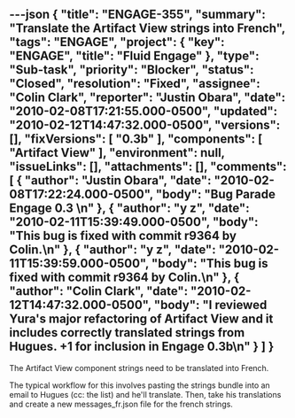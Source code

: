 ---json
{
  "title": "ENGAGE-355",
  "summary": "Translate the Artifact View strings into French",
  "tags": "ENGAGE",
  "project": {
    "key": "ENGAGE",
    "title": "Fluid Engage"
  },
  "type": "Sub-task",
  "priority": "Blocker",
  "status": "Closed",
  "resolution": "Fixed",
  "assignee": "Colin Clark",
  "reporter": "Justin Obara",
  "date": "2010-02-08T17:21:55.000-0500",
  "updated": "2010-02-12T14:47:32.000-0500",
  "versions": [],
  "fixVersions": [
    "0.3b"
  ],
  "components": [
    "Artifact View"
  ],
  "environment": null,
  "issueLinks": [],
  "attachments": [],
  "comments": [
    {
      "author": "Justin Obara",
      "date": "2010-02-08T17:22:24.000-0500",
      "body": "Bug Parade Engage 0.3&#x20;\n"
    },
    {
      "author": "y z",
      "date": "2010-02-11T15:39:49.000-0500",
      "body": "This bug is fixed with commit r9364 by Colin.\n"
    },
    {
      "author": "y z",
      "date": "2010-02-11T15:39:59.000-0500",
      "body": "This bug is fixed with commit r9364 by Colin.\n"
    },
    {
      "author": "Colin Clark",
      "date": "2010-02-12T14:47:32.000-0500",
      "body": "I reviewed Yura's major refactoring of Artifact View and it includes correctly translated strings from Hugues. +1 for inclusion in Engage 0.3b\n"
    }
  ]
}
---
The Artifact View component strings need to be translated into French.&#x20;

The typical workflow for this involves pasting the strings bundle into an email to Hugues (cc: the list) and he'll translate. Then, take his translations and create a new messages\_fr.json file for the french strings.&#x20;

        